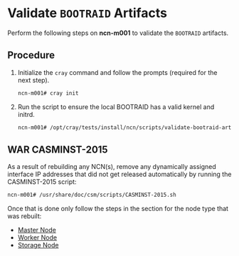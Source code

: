 # Validate `BOOTRAID` Artifacts

Perform the following steps on **ncn-m001** to validate the `BOOTRAID` artifacts.

## Procedure

1. Initialize the `cray` command and follow the prompts (required for the next step).

   ```bash
   ncn-m001# cray init
   ```

1. Run the script to ensure the local BOOTRAID has a valid kernel and initrd.
   
   ```bash
   ncn-m001# /opt/cray/tests/install/ncn/scripts/validate-bootraid-artifacts.sh
   ```

## WAR CASMINST-2015

As a result of rebuilding any NCN(s), remove any dynamically assigned interface IP addresses that did not get released automatically by running the CASMINST-2015 script:

```bash
ncn-m001# /usr/share/doc/csm/scripts/CASMINST-2015.sh
```

Once that is done only follow the steps in the section for the node type that was rebuilt:

* [Master Node](Post_Rebuild_Master_Node_Validation.md)
* [Worker Node](Post_Rebuild_Worker_Node_Validation.md)
* [Storage Node](Re-add_Storage_Node_to_Ceph.md)
